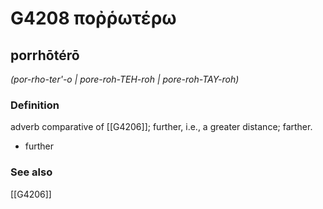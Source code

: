 # G4208 ποῤῥωτέρω

## porrhōtérō

_(por-rho-ter'-o | pore-roh-TEH-roh | pore-roh-TAY-roh)_

### Definition

adverb comparative of [[G4206]]; further, i.e., a greater distance; farther.

- further

### See also

[[G4206]]

